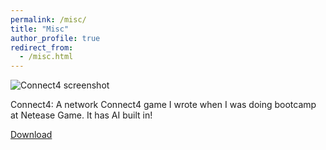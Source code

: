 ```yaml
---
permalink: /misc/
title: "Misc"
author_profile: true
redirect_from: 
  - /misc.html
---
```


![Connect4 screenshot](https://zhongjie.me/images/connect4.png "Connect4 screenshot")

Connect4: A network Connect4 game I wrote when I was doing bootcamp at Netease Game. It has AI built in!

[Download](https://zhongjie.me/files/Connect4.zip) 



